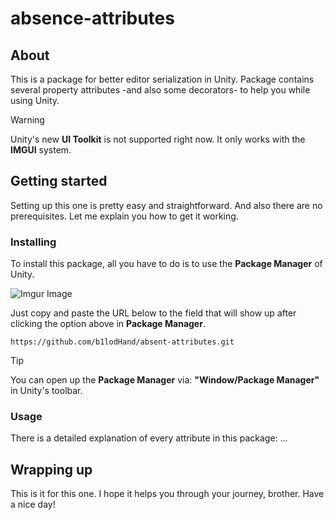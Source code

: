 # absence-attributes

## About

This is a package for better editor serialization in Unity. Package contains several property attributes -and also some decorators- to help you while using Unity.

>[!WARNING]
>Unity's new **UI Toolkit** is not supported right now. It only works with the **IMGUI** system.

## Getting started

Setting up this one is pretty easy and straightforward. And also there are no prerequisites. Let me explain you how to get it working.

### Installing

To install this package, all you have to do is to use the **Package Manager** of Unity.

![Imgur Image](https://imgur.com/cX3OF72.png)

Just copy and paste the URL below to the field that will show up after clicking the option above in **Package Manager**.

```
https://github.com/b1lodHand/absent-attributes.git
```

>[!TIP]
>You can open up the **Package Manager** via: **"Window/Package Manager"** in Unity's toolbar.

### Usage

There is a detailed explanation of every attribute in this package: ...

## Wrapping up

This is it for this one. I hope it helps you through your journey, brother. Have a nice day!
